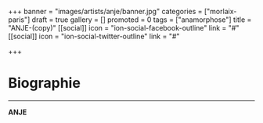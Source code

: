 +++
banner = "images/artists/anje/banner.jpg"
categories = ["morlaix-paris"]
draft = true
gallery = []
promoted = 0
tags = ["anamorphose"]
title = "ANJE-(copy)"
[[social]]
icon = "ion-social-facebook-outline"
link = "#"
[[social]]
icon = "ion-social-twitter-outline"
link = "#"

+++
# Biographie
---

**ANJE**